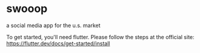 # swooop
a social media app for the u.s. market

To get started, you'll need flutter.
Please follow the steps at the official site:
https://flutter.dev/docs/get-started/install
